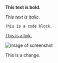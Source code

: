 **This text is bold.**

*This text is italic.*

    This is a code block.

[This is a link.](www.google.com)

![Image of screenshot](/phase-0-gps-1/awesomescreenshot.png)

This is a change.